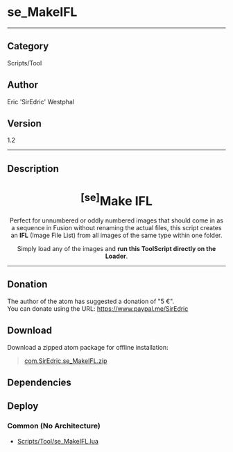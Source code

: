 # se_MakeIFL
___

## Category
Scripts/Tool

## Author
Eric 'SirEdric' Westphal

## Version
1.2

___

## Description
<h1 align="center"><sup>&#91;se&#93;</sup>Make IFL</h1>

<p align="center">Perfect for unnumbered or oddly numbered images that should come in as a sequence in Fusion without renaming the actual files, this script creates an <b>IFL</b> (Image File List) from all images of the same type within one folder.</p>

<p align="center">Simply load any of the images and <b>run this ToolScript directly on the Loader</b>.</p>

___

## Donation
The author of the atom has suggested a donation of "5 €".  
You can donate using the URL: <a href="https://www.paypal.me/SirEdric">https://www.paypal.me/SirEdric</a>

## Download

Download a zipped atom package for offline installation:
> [com.SirEdric.se_MakeIFL.zip](https://gitlab.com/WeSuckLess/Reactor/-/archive/master/Reactor-master.zip?path=Atoms/com.SirEdric.se_MakeIFL)  

## Dependencies

## Deploy

### Common (No Architecture)

<ul>
<li><a href="https://gitlab.com/WeSuckLess/Reactor/-/blob/master/Atoms/com.SirEdric.se_MakeIFL/Scripts/Tool/se_MakeIFL.lua?ref_type=heads">Scripts/Tool/se_MakeIFL.lua</a></li>
</ul>
